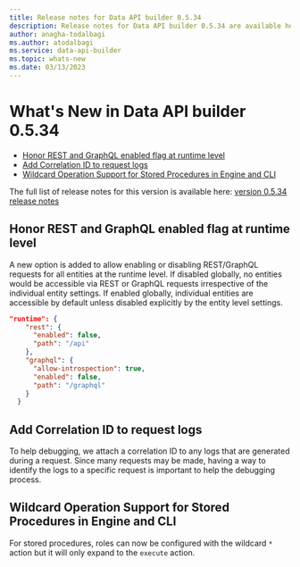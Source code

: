 ```yaml
---
title: Release notes for Data API builder 0.5.34
description: Release notes for Data API builder 0.5.34 are available here.
author: anagha-todalbagi 
ms.author: atodalbagi
ms.service: data-api-builder 
ms.topic: whats-new 
ms.date: 03/13/2023
---
```


# What's New in Data API builder 0.5.34

- [Honor REST and GraphQL enabled flag at runtime level](#honor-rest-and-graphql-enabled-flag-at-runtime-level)
- [Add Correlation ID to request logs](#add-correlation-id-to-request-logs)
- [Wildcard Operation Support for Stored Procedures in Engine and CLI](#wildcard-operation-support-for-stored-procedures-in-engine-and-cli)

The full list of release notes for this version is available here: [version 0.5.34 release notes](https://github.com/Azure/data-api-builder/releases/tag/v0.5.34)

## Honor REST and GraphQL enabled flag at runtime level

A new option is added to allow enabling or disabling REST/GraphQL requests for all entities at the runtime level. If disabled globally, no entities would be accessible via REST or GraphQL requests irrespective of the individual entity settings. If enabled globally, individual entities are accessible by default unless disabled explicitly by the entity level settings.

```json
"runtime": {
    "rest": {
      "enabled": false,
      "path": "/api"
    },
    "graphql": {
      "allow-introspection": true,
      "enabled": false,
      "path": "/graphql"
    }
  }
```

## Add Correlation ID to request logs

To help debugging, we attach a correlation ID to any logs that are generated during a request. Since many requests may be made, having a way to identify the logs to a specific request is important to help the debugging process.

## Wildcard Operation Support for Stored Procedures in Engine and CLI

For stored procedures, roles can now be configured with the wildcard `*` action but it will only expand to the `execute` action.
